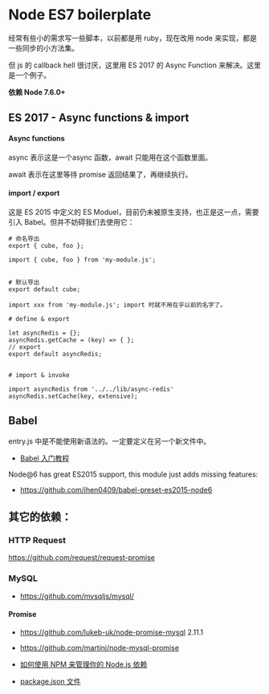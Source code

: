# Node ES7 boilerplate

经常有些小的需求写一些脚本，以前都是用 ruby，现在改用 node 来实现，都是一些同步的小方法集。

但 js 的 callback hell 很讨厌，这里用 ES 2017 的 Async Function 来解决。这里是一个例子。

**依赖 Node 7.6.0+**


## ES 2017 - Async functions & import


#### Async functions

async 表示这是一个async 函数，await 只能用在这个函数里面。

await 表示在这里等待 promise 返回结果了，再继续执行。

#### import / export

这是 ES 2015 中定义的 ES Moduel，目前仍未被原生支持，也正是这一点，需要引入 Babel。但并不妨碍我们去使用它：

```
# 命名导出
export { cube, foo };

import { cube, foo } from 'my-module.js';


# 默认导出
export default cube;

import xxx from 'my-module.js'; import 时就不用在乎以前的名字了。
```

```
# define & export

let asyncRedis = {};
asyncRedis.getCache = (key) => { };
// export
export default asyncRedis;


# import & invoke

import asyncRedis from '../../lib/async-redis'
asyncRedis.setCache(key, extensive);
```


## Babel

entry.js 中是不能使用新语法的。一定要定义在另一个新文件中。

- [Babel 入门教程](http://www.ruanyifeng.com/blog/2016/01/babel.html)


Node@6 has great ES2015 support, this module just adds missing features:

- <https://github.com/jhen0409/babel-preset-es2015-node6>


## 其它的依赖：

### HTTP Request

https://github.com/request/request-promise



### MySQL

- <https://github.com/mysqljs/mysql/>

#### Promise

- <https://github.com/lukeb-uk/node-promise-mysql> 2.11.1
- <https://github.com/martinj/node-mysql-promise>


- [如何使用 NPM 来管理你的 Node.js 依赖](http://www.infoq.com/cn/articles/msh-using-npm-manage-node.js-dependence)
- [package.json 文件](http://javascript.ruanyifeng.com/nodejs/packagejson.html)
